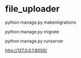 # file_uploader

python manage.py makemigrations

python manage.py migrate

python manage.py runserver

http://127.0.0.1:8000/
